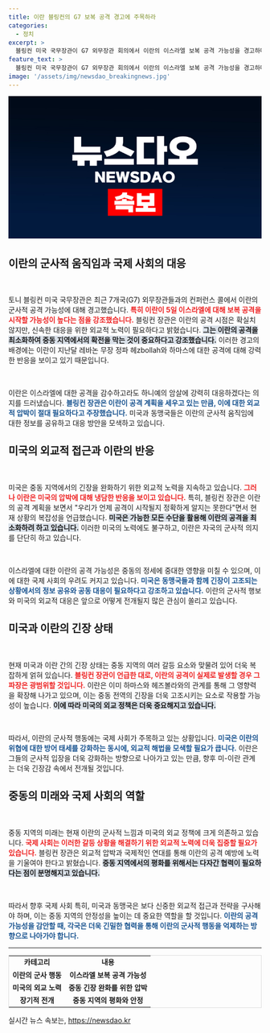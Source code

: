```yaml
---
title: 이란 블링컨의 G7 보복 공격 경고에 주목하라
categories:
  - 정치
excerpt: >
  블링컨 미국 국무장관이 G7 외무장관 회의에서 이란의 이스라엘 보복 공격 가능성을 경고하며, 확전을 막기 위한 외교적 압박의 필요성을 강조했습니다. 긴장감이 고조되는 중동 상황 속, 세계의 이목이 집중되고 있습니다.
feature_text: >
  블링컨 미국 국무장관이 G7 외무장관 회의에서 이란의 이스라엘 보복 공격 가능성을 경고하며, 확전을 막기 위한 외교적 압박의 필요성을 강조했습니다. 긴장감이 고조되는 중동 상황 속, 세계의 이목이 집중되고 있습니다.
image: '/assets/img/newsdao_breakingnews.jpg'
---
```


<p><img src="/assets/img/newsdao_breakingnews.jpg" alt="ontimetimes 속보" /></p>

<h2 data-ke-size="size26">이란의 군사적 움직임과 국제 사회의 대응</h2>

<p data-ke-size="size16">&nbsp;</p>

<p>토니 블링컨 미국 국무장관은 최근 7개국(G7) 외무장관들과의 컨퍼런스 콜에서 이란의 군사적 공격 가능성에 대해 경고했습니다. <b><span style="color: #ee2323;">특히 이란이 5일 이스라엘에 대해 보복 공격을 시작할 가능성이 높다는 점을 강조했습니다.</span></b> 블링컨 장관은 이란의 공격 시점은 확실치 않지만, 신속한 대응을 위한 외교적 노력이 필요하다고 밝혔습니다. <b><span style="background-color: #21538527;">그는 이란의 공격을 최소화하여 중동 지역에서의 확전을 막는 것이 중요하다고 강조했습니다.</span></b> 이러한 경고의 배경에는 이란이 지난달 레바논 무장 정파 헤zbollah와 하마스에 대한 공격에 대해 강력한 반응을 보이고 있기 때문입니다.</p>

<p data-ke-size="size16">&nbsp;</p>

<p>이란은 이스라엘에 대한 공격을 감수하고라도 하니예의 암살에 강력히 대응하겠다는 의지를 드러냈습니다. <b><span style="color: #1a5490;">블링컨 장관은 이란이 공격 계획을 세우고 있는 만큼, 이에 대한 외교적 압박이 절대 필요하다고 주장했습니다.</span></b> 미국과 동맹국들은 이란의 군사적 움직임에 대한 정보를 공유하고 대응 방안을 모색하고 있습니다.</p>

<h2 data-ke-size="size26">미국의 외교적 접근과 이란의 반응</h2>

<p data-ke-size="size16">&nbsp;</p>

<p>미국은 중동 지역에서의 긴장을 완화하기 위한 외교적 노력을 지속하고 있습니다. <b><span style="color: #ee2323;">그러나 이란은 미국의 압박에 대해 냉담한 반응을 보이고 있습니다.</span></b> 특히, 블링컨 장관은 이란의 공격 계획을 보면서 "우리가 언제 공격이 시작될지 정확하게 알지는 못한다"면서 현재 상황의 복잡성을 언급했습니다. <b><span style="background-color: #21538527;">미국은 가능한 모든 수단을 활용해 이란의 공격을 최소화하려 하고 있습니다.</span></b> 이러한 미국의 노력에도 불구하고, 이란은 자국의 군사적 의지를 단단히 하고 있습니다.</p>

<p data-ke-size="size16">&nbsp;</p>

<p>이스라엘에 대한 이란의 공격 가능성은 중동의 정세에 중대한 영향을 미칠 수 있으며, 이에 대한 국제 사회의 우려도 커지고 있습니다. <b><span style="color: #1a5490;">미국은 동맹국들과 함께 긴장이 고조되는 상황에서의 정보 공유와 공동 대응이 필요하다고 강조하고 있습니다.</span></b> 이란의 군사적 행보와 미국의 외교적 대응은 앞으로 어떻게 전개될지 많은 관심이 쏠리고 있습니다.</p>

<h2 data-ke-size="size26">미국과 이란의 긴장 상태</h2>

<p data-ke-size="size16">&nbsp;</p>

<p>현재 미국과 이란 간의 긴장 상태는 중동 지역의 여러 갈등 요소와 맞물려 있어 더욱 복잡하게 얽혀 있습니다. <b><span style="color: #ee2323;">블링컨 장관이 언급한 대로, 이란의 공격이 실제로 발생할 경우 그 파장은 광범위할 것입니다.</span></b> 이란은 이미 하마스와 헤즈볼라와의 관계를 통해 그 영향력을 확장해 나가고 있으며, 이는 중동 전역의 긴장을 더욱 고조시키는 요소로 작용할 가능성이 높습니다. <b><span style="background-color: #21538527;">이에 따라 미국의 외교 정책은 더욱 중요해지고 있습니다.</span></b></p>

<p data-ke-size="size16">&nbsp;</p>

<p>따라서, 이란의 군사적 행동에는 국제 사회가 주목하고 있는 상황입니다. <b><span style="color: #1a5490;">미국은 이란의 위협에 대한 방어 태세를 강화하는 동시에, 외교적 해법을 모색할 필요가 큽니다.</span></b> 이란은 그들의 군사적 입장을 더욱 강화하는 방향으로 나아가고 있는 만큼, 향후 미-이란 관계는 더욱 긴장감 속에서 전개될 것입니다.</p>

<h2 data-ke-size="size26">중동의 미래와 국제 사회의 역할</h2>

<p data-ke-size="size16">&nbsp;</p>

<p>중동 지역의 미래는 현재 이란의 군사적 느낌과 미국의 외교 정책에 크게 의존하고 있습니다. <b><span style="color: #ee2323;">국제 사회는 이러한 갈등 상황을 해결하기 위한 외교적 노력에 더욱 집중할 필요가 있습니다.</span></b> 블링컨 장관은 외교적 압박과 국제적인 연대를 통해 이란의 공격 예방에 노력을 기울여야 한다고 밝혔습니다. <b><span style="background-color: #21538527;">중동 지역에서의 평화를 위해서는 다자간 협력이 필요하다는 점이 분명해지고 있습니다.</span></b></p>

<p data-ke-size="size16">&nbsp;</p>

<p>따라서 향후 국제 사회 특히, 미국과 동맹국은 보다 신중한 외교적 접근과 전략을 구사해야 하며, 이는 중동 지역의 안정성을 높이는 데 중요한 역할을 할 것입니다. <b><span style="color: #1a5490;">이란의 공격 가능성을 감안할 때, 각국은 더욱 긴밀한 협력을 통해 이란의 군사적 행동을 억제하는 방향으로 나아가야 합니다.</span></b></p>

<hr>

<table style="width: 100%; height: auto; border: 1px solid #dddddd;">
  <tr>
    <td style="text-align: center; height: 17px;"><b>카테고리</b></td>
    <td style="text-align: center; height: 17px;"><b>내용</b></td>
  </tr>
  <tr>
    <td style="text-align: center; height: 17px;"><b>이란의 군사 행동</b></td>
    <td style="text-align: center; height: 17px;"><b>이스라엘 보복 공격 가능성</b></td>
  </tr>
  <tr>
    <td style="text-align: center; height: 17px;"><b>미국의 외교 노력</b></td>
    <td style="text-align: center; height: 17px;"><b>중동 긴장 완화를 위한 압박</b></td>
  </tr>
  <tr>
    <td style="text-align: center; height: 17px;"><b>장기적 전개</b></td>
    <td style="text-align: center; height: 17px;"><b>중동 지역의 평화와 안정</b></td>
  </tr>
</table>
실시간 뉴스 속보는, <a href="https://newsdao.kr" rel="dofollow">https://newsdao.kr</a>


